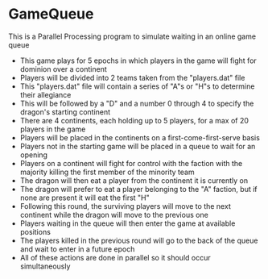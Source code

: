 # GameQueue
This is a Parallel Processing program to simulate waiting in an online game queue

* This game plays for 5 epochs in which players in the game will fight for dominion over a continent
* Players will be divided into 2 teams taken from the "players.dat" file
* This "players.dat" file will contain a series of "A"s or "H"s to determine their allegiance
* This will be followed by a "D" and a number 0 through 4 to specify the dragon's starting continent
* There are 4 continents, each holding up to 5 players, for a max of 20 players in the game
* Players will be placed in the continents on a first-come-first-serve basis
* Players not in the starting game will be placed in a queue to wait for an opening
* Players on a continent will fight for control with the faction with the majority killing the first member of the minority team
* The dragon will then eat a player from the continent it is currently on
* The dragon will prefer to eat a player belonging to the "A" faction, but if none are present it will eat the first "H"
* Following this round, the surviving players will move to the next continent while the dragon will move to the previous one
* Players waiting in the queue will then enter the game at available positions
* The players killed in the previous round will go to the back of the queue and wait to enter in a future epoch
* All of these actions are done in parallel so it should occur simultaneously
